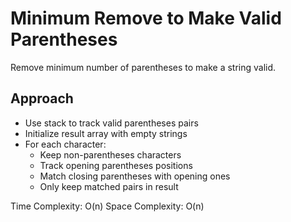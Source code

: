 # Minimum Remove to Make Valid Parentheses

Remove minimum number of parentheses to make a string valid.

## Approach
- Use stack to track valid parentheses pairs
- Initialize result array with empty strings
- For each character:
  - Keep non-parentheses characters
  - Track opening parentheses positions
  - Match closing parentheses with opening ones
  - Only keep matched pairs in result

Time Complexity: O(n)
Space Complexity: O(n) 
